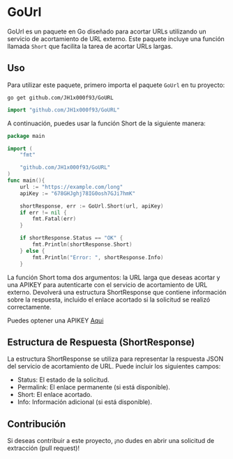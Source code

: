 # GoUrl

GoUrl es un paquete en Go diseñado para acortar URLs utilizando un servicio de acortamiento de URL externo. Este paquete incluye una función llamada `Short` que facilita la tarea de acortar URLs largas.

## Uso

Para utilizar este paquete, primero importa el paquete `GoUrl` en tu proyecto:

```shell
go get github.com/JH1x000f93/GoURL
```
```go
import "github.com/JH1x000f93/GoURL"
```
A continuación, puedes usar la función Short de la siguiente manera:

```go
package main

import (
    "fmt"

    "github.com/JH1x000f93/GoURL"
)
func main(){
    url := "https://example.com/long"
    apiKey := "678GHJghj78IG0osh7GJi7hmK"

    shortResponse, err := GoUrl.Short(url, apiKey)
    if err != nil {
        fmt.Fatal(err)
    }

    if shortResponse.Status == "OK" {
        fmt.Println(shortResponse.Short)
    } else {
        fmt.Println("Error: ", shortResponse.Info)
    }


```
La función Short toma dos argumentos: la URL larga que deseas acortar y una APIKEY para autenticarte con el servicio de acortamiento de URL externo. Devolverá una estructura ShortResponse que contiene información sobre la respuesta, incluido el enlace acortado si la solicitud se realizó correctamente.

Puedes optener una APIKEY [Aqui](https://app.shorten.cl/es/apikey)

## Estructura de Respuesta (ShortResponse)
La estructura ShortResponse se utiliza para representar la respuesta JSON del servicio de acortamiento de URL. Puede incluir los siguientes campos:

- Status: El estado de la solicitud.
- Permalink: El enlace permanente (si está disponible).
- Short: El enlace acortado.
- Info: Información adicional (si está disponible).

## Contribución
Si deseas contribuir a este proyecto, ¡no dudes en abrir una solicitud de extracción (pull request)!